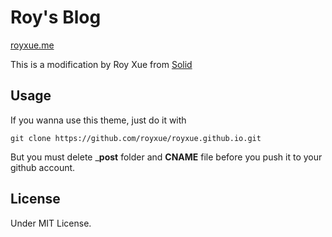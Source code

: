 # Roy's Blog

[royxue.me](http://royxue.me/)

This is a modification by Roy Xue from [Solid](https://github.com/st4ple/solid-jekyll)

## Usage
If you wanna use this theme, just do it with

	git clone https://github.com/royxue/royxue.github.io.git
	
But you must delete ___post__ folder and __CNAME__ file before you push it to your github account. 

## License
Under MIT License.